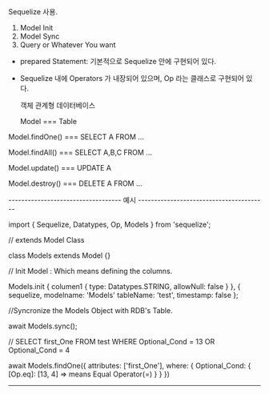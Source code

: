 Sequelize 사용.

1. Model Init
2. Model Sync
3. Query or Whatever You want


* prepared Statement: 기본적으로 Sequelize 안에 구현되어 있다.

* Sequelize 내에 Operators 가 내장되어 있으며, Op 라는 클래스로 구현되어 있다.



   객체                           관계형 데이터베이스

  Model              ===             Table

Model.findOne()      ===         SELECT A FROM ...

Model.findAll()      ===        SELECT A,B,C FROM ...

Model.update()       ===          UPDATE A 

Model.destroy()      ===         DELETE A FROM ...








----------------------------------- 예시 ----------------------------------------


import { Sequelize, Datatypes, Op, Models } from 'sequelize';


// extends Model Class

class Models extends Model {}


// Init Model : Which means defining the columns.

Models.init {
  columen1 {
    type: Datatypes.STRING,
    allowNull: false
  }
}, {
  sequelize,
  modelname: 'Models'
  tableName: 'test',
  timestamp: false
};


//Syncronize the Models Object with RDB's Table.

await Models.sync();


// SELECT first_One FROM test WHERE Optional_Cond = 13 OR Optional_Cond = 4

await Models.findOne({
  attributes: ['first_One'],
  where: {
    Optional_Cond: {
      [Op.eq]: [13, 4]        => means Equal Operator(=)
    }
  }
})



------------------------------------------------------------------------------------